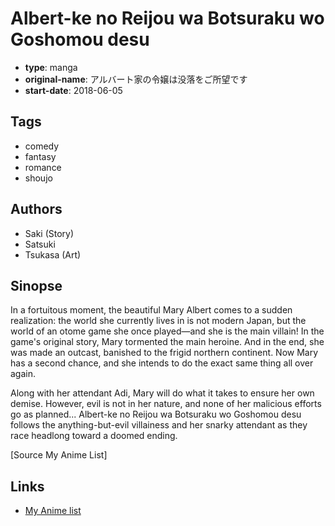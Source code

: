 # Albert-ke no Reijou wa Botsuraku wo Goshomou desu

-   **type**: manga
-   **original-name**: アルバート家の令嬢は没落をご所望です
-   **start-date**: 2018-06-05

## Tags

-   comedy
-   fantasy
-   romance
-   shoujo

## Authors

-   Saki (Story)
-   Satsuki
-   Tsukasa (Art)

## Sinopse

In a fortuitous moment, the beautiful Mary Albert comes to a sudden realization: the world she currently lives in is not modern Japan, but the world of an otome game she once played—and she is the main villain! In the game's original story, Mary tormented the main heroine. And in the end, she was made an outcast, banished to the frigid northern continent. Now Mary has a second chance, and she intends to do the exact same thing all over again.

Along with her attendant Adi, Mary will do what it takes to ensure her own demise. However, evil is not in her nature, and none of her malicious efforts go as planned... Albert-ke no Reijou wa Botsuraku wo Goshomou desu follows the anything-but-evil villainess and her snarky attendant as they race headlong toward a doomed ending.

[Source My Anime List]

## Links

-   [My Anime list](https://myanimelist.net/manga/114639/Albert-ke_no_Reijou_wa_Botsuraku_wo_Goshomou_desu)

